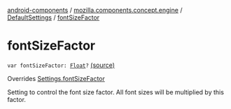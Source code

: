 [android-components](../../index.md) / [mozilla.components.concept.engine](../index.md) / [DefaultSettings](index.md) / [fontSizeFactor](./font-size-factor.md)

# fontSizeFactor

`var fontSizeFactor: `[`Float`](https://kotlinlang.org/api/latest/jvm/stdlib/kotlin/-float/index.html)`?` [(source)](https://github.com/mozilla-mobile/android-components/blob/master/components/concept/engine/src/main/java/mozilla/components/concept/engine/Settings.kt#L210)

Overrides [Settings.fontSizeFactor](../-settings/font-size-factor.md)

Setting to control the font size factor. All font sizes will be multiplied by this factor.

